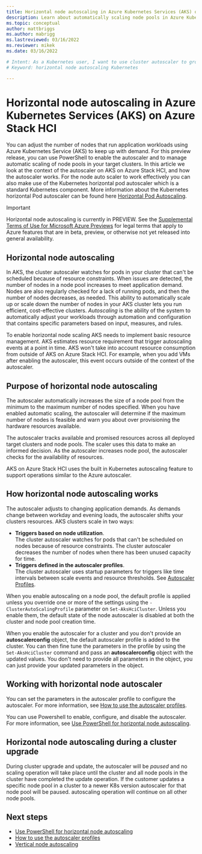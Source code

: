 ```yaml
---
title: Horizontal node autoscaling in Azure Kubernetes Services (AKS) on Azure Stack HCI
description: Learn about automatically scaling node pools in Azure Kubernetes Service (AKS) on Azure Stack HCI
ms.topic: conceptual
author: mattbriggs
ms.author: mabrigg 
ms.lastreviewed: 03/16/2022
ms.reviewer: mikek
ms.date: 03/16/2022

# Intent: As a Kubernetes user, I want to use cluster autoscaler to grow my nodes to keep up with application demand.
# Keyword: horizontal node autoscaling Kubernetes

---
```


# Horizontal node autoscaling in Azure Kubernetes Services (AKS) on Azure Stack HCI

You can adjust the number of nodes that run application workloads using Azure Kubernetes Service (AKS) to keep up with demand. For this preview release, you can use PowerShell to enable the autoscaler and to manage automatic scaling of node pools in your target clusters. In this article we look at the context of the autoscaler on AKS on Azure Stack HCI, and how the autoscaler works. For the node auto scaler to work effectively you can also make use of the Kubernetes horizontal pod autoscaler which is a standard Kubernetes component. More information about the Kubernetes horizontal Pod autoscaler can be found here [Horizontal Pod Autoscaling](https://kubernetes.io/docs/tasks/run-application/horizontal-pod-autoscale/).

> [!IMPORTANT]
> Horizontal node autoscaling is currently in PREVIEW.
> See the [Supplemental Terms of Use for Microsoft Azure Previews](https://azure.microsoft.com/support/legal/preview-supplemental-terms/) for legal terms that apply to Azure features that are in beta, preview, or otherwise not yet released into general availability.
## Horizontal node autoscaling

In AKS, the cluster autoscaler watches for pods in your cluster that can't be scheduled because of resource constraints. When issues are detected, the number of nodes in a node pool increases to meet application demand. Nodes are also regularly checked for a lack of running pods, and then the number of nodes decreases, as needed. This ability to automatically scale up or scale down the number of nodes in your AKS cluster lets you run efficient, cost-effective clusters. *Autoscaling* is the ability of the system to automatically adjust your workloads through automation and configuration that contains specific parameters based on input, measures, and rules.

To enable horizontal node scaling AKS needs to implement basic resource management. AKS estimates resource requirement that trigger autoscaling events at a point in time. AKS won't take into account resource consumption from outside of AKS on Azure Stack HCI. For example, when you add VMs after enabling the autoscaler, this event occurs outside of the context of the autoscaler.
## Purpose of horizontal node autoscaling 

The autoscaler automatically increases the size of a node pool from the minimum to the maximum number of nodes specified. When you have enabled automatic scaling, the autoscaler will determine if the maximum number of nodes is feasible and warn you about over provisioning the hardware resources available. 

The autoscaler tracks available and promised resources across all deployed target clusters and node pools.  The scaler uses this data to make an informed decision. As the autoscaler increases node pool, the autoscaler checks for the availability of resources. 

AKS on Azure Stack HCI uses the built in Kubernetes autoscaling feature to support operations similar to the Azure autoscaler.

## How horizontal node autoscaling works

The autoscaler adjusts to  changing application demands. As demands change between workday and evening loads, the autoscaler shifts your clusters resources. AKS clusters scale in two ways:  

- **Triggers based on node utilization**.  
 The cluster autoscaler watches for pods that can't be scheduled on nodes because of resource constraints. The cluster autoscaler decreases the number of nodes when there has been unused capacity for time. 
- **Triggers defined in the autoscaler profiles**.  
 The cluster autoscaler uses startup parameters for triggers like time intervals between scale events and resource thresholds. See [Autoscaler Profiles](work-with-autoscaler-profiles.md). 

When you enable autoscaling on a node pool, the default profile is applied unless you override one or more of the settings using the `-ClusterAutoScalingProfile` parameter on `Set-AksHciCluster`. Unless you enable them, the default state of the node autoscaler is disabled at both the cluster and node pool creation time. 

When you enable the autoscaler for a cluster and you don't provide an **autoscalerconfig** object, the default autoscaler profile is added to the cluster. You can then fine tune the parameters in the profile by using the `Set-AksHciCluster` command and pass an **autoscalerconfig** object with the updated values. You don't need to provide all parameters in the object, you can just provide your updated parameters in the object.

## Working with horizontal node autoscaler

You can set the parameters in the  autoscaler profile to configure the autoscaler. For more information, see [How to use the autoscaler profiles](work-with-autoscaler-profiles.md).

You can use Powershell to enable, configure, and disable the autoscaler. For more information, see [Use PowerShell for horizontal node autoscaling](work-with-horizontal-autoscaler.md).

## Horizontal node autoscaling during a cluster upgrade

During cluster upgrade and update, the autoscaler will be *paused* and no scaling operation will take place until the cluster and all node pools in the cluster have completed the update operation. If the customer updates a specific node pool in a cluster to a newer K8s version autoscaler for that node pool will be paused. autoscaling operation will continue on all other node pools.

## Next steps

- [Use PowerShell for horizontal node autoscaling](work-with-horizontal-autoscaler.md)  
- [How to use the autoscaler profiles](work-with-autoscaler-profiles.md)  
- [Vertical node autoscaling](concepts-vertical-node-pool-scaling.md)

